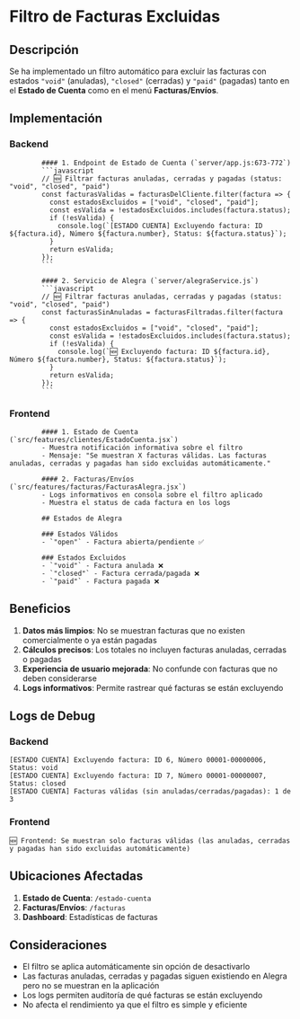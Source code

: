 # Filtro de Facturas Excluidas

## Descripción

Se ha implementado un filtro automático para excluir las facturas con estados `"void"` (anuladas), `"closed"` (cerradas) y `"paid"` (pagadas) tanto en el **Estado de Cuenta** como en el menú **Facturas/Envíos**.

## Implementación

### Backend

            #### 1. Endpoint de Estado de Cuenta (`server/app.js:673-772`)
            ```javascript
            // 🆕 Filtrar facturas anuladas, cerradas y pagadas (status: "void", "closed", "paid")
            const facturasValidas = facturasDelCliente.filter(factura => {
              const estadosExcluidos = ["void", "closed", "paid"];
              const esValida = !estadosExcluidos.includes(factura.status);
              if (!esValida) {
                console.log(`[ESTADO CUENTA] Excluyendo factura: ID ${factura.id}, Número ${factura.number}, Status: ${factura.status}`);
              }
              return esValida;
            });
            ```

            #### 2. Servicio de Alegra (`server/alegraService.js`)
            ```javascript
            // 🆕 Filtrar facturas anuladas, cerradas y pagadas (status: "void", "closed", "paid")
            const facturasSinAnuladas = facturasFiltradas.filter(factura => {
              const estadosExcluidos = ["void", "closed", "paid"];
              const esValida = !estadosExcluidos.includes(factura.status);
              if (!esValida) {
                console.log(`🆕 Excluyendo factura: ID ${factura.id}, Número ${factura.number}, Status: ${factura.status}`);
              }
              return esValida;
            });
            ```

### Frontend

            #### 1. Estado de Cuenta (`src/features/clientes/EstadoCuenta.jsx`)
            - Muestra notificación informativa sobre el filtro
            - Mensaje: "Se muestran X facturas válidas. Las facturas anuladas, cerradas y pagadas han sido excluidas automáticamente."

            #### 2. Facturas/Envíos (`src/features/facturas/FacturasAlegra.jsx`)
            - Logs informativos en consola sobre el filtro aplicado
            - Muestra el status de cada factura en los logs

            ## Estados de Alegra

            ### Estados Válidos
            - `"open"` - Factura abierta/pendiente ✅

            ### Estados Excluidos
            - `"void"` - Factura anulada ❌
            - `"closed"` - Factura cerrada/pagada ❌
            - `"paid"` - Factura pagada ❌

## Beneficios

1. **Datos más limpios**: No se muestran facturas que no existen comercialmente o ya están pagadas
2. **Cálculos precisos**: Los totales no incluyen facturas anuladas, cerradas o pagadas
3. **Experiencia de usuario mejorada**: No confunde con facturas que no deben considerarse
4. **Logs informativos**: Permite rastrear qué facturas se están excluyendo

## Logs de Debug

### Backend
```
[ESTADO CUENTA] Excluyendo factura: ID 6, Número 00001-00000006, Status: void
[ESTADO CUENTA] Excluyendo factura: ID 7, Número 00001-00000007, Status: closed
[ESTADO CUENTA] Facturas válidas (sin anuladas/cerradas/pagadas): 1 de 3
```

### Frontend
```
🆕 Frontend: Se muestran solo facturas válidas (las anuladas, cerradas y pagadas han sido excluidas automáticamente)
```

## Ubicaciones Afectadas

1. **Estado de Cuenta**: `/estado-cuenta`
2. **Facturas/Envíos**: `/facturas`
3. **Dashboard**: Estadísticas de facturas

## Consideraciones

- El filtro se aplica automáticamente sin opción de desactivarlo
- Las facturas anuladas, cerradas y pagadas siguen existiendo en Alegra pero no se muestran en la aplicación
- Los logs permiten auditoría de qué facturas se están excluyendo
- No afecta el rendimiento ya que el filtro es simple y eficiente 